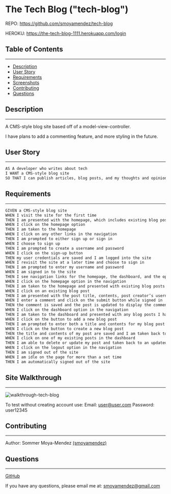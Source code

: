 # The Tech Blog ("tech-blog")

REPO: https://github.com/smoyamendez/tech-blog

HEROKU: https://the-tech-blog-1111.herokuapp.com/login

## Table of Contents
  ---
* [Description](#description)
* [User Story](#user-story)
* [Requirements](#requirements)
* [Screenshots](#screenshots)
* [Contributing](#contributing)
* [Questions](#questions)

## Description
---
A CMS-style blog site based off of a model-view-controller.

I have plans to add a commenting feature, and more styling in the future.

## User Story
---
```md
AS A developer who writes about tech
I WANT a CMS-style blog site
SO THAT I can publish articles, blog posts, and my thoughts and opinions
```

## Requirements
---
```md
GIVEN a CMS-style blog site
WHEN I visit the site for the first time
THEN I am presented with the homepage, which includes existing blog posts if any have been posted; navigation links for the homepage and the dashboard; and the option to log in
WHEN I click on the homepage option
THEN I am taken to the homepage
WHEN I click on any other links in the navigation
THEN I am prompted to either sign up or sign in
WHEN I choose to sign up
THEN I am prompted to create a username and password
WHEN I click on the sign-up button
THEN my user credentials are saved and I am logged into the site
WHEN I revisit the site at a later time and choose to sign in
THEN I am prompted to enter my username and password
WHEN I am signed in to the site
THEN I see navigation links for the homepage, the dashboard, and the option to log out
WHEN I click on the homepage option in the navigation
THEN I am taken to the homepage and presented with existing blog posts that include the post title and the date created
WHEN I click on an existing blog post
THEN I am presented with the post title, contents, post creator’s username, and date created for that post and have the option to leave a comment
WHEN I enter a comment and click on the submit button while signed in
THEN the comment is saved and the post is updated to display the comment, the comment creator’s username, and the date created
WHEN I click on the dashboard option in the navigation
THEN I am taken to the dashboard and presented with any blog posts I have already created and the option to add a new blog post
WHEN I click on the button to add a new blog post
THEN I am prompted to enter both a title and contents for my blog post
WHEN I click on the button to create a new blog post
THEN the title and contents of my post are saved and I am taken back to an updated dashboard with my new blog post
WHEN I click on one of my existing posts in the dashboard
THEN I am able to delete or update my post and taken back to an updated dashboard
WHEN I click on the logout option in the navigation
THEN I am signed out of the site
WHEN I am idle on the page for more than a set time
THEN I am automatically signed out of the site 

```

## Site Walkthrough
---

![walkthrough-tech-blog](https://user-images.githubusercontent.com/77832727/113535592-daea6600-95a1-11eb-867a-9dc4ad4f893f.gif)

To test without creating account use:
Email: user@user.com
Password: user12345

## Contributing
---
Author: Sommer Moya-Mendez [(smoyamendez)](https://github.com/smoyamendez)


## Questions
---

[GitHub](https://github.com/smoyamendez)

If you have any questions, please email me at: smoyamendez@gmail.com